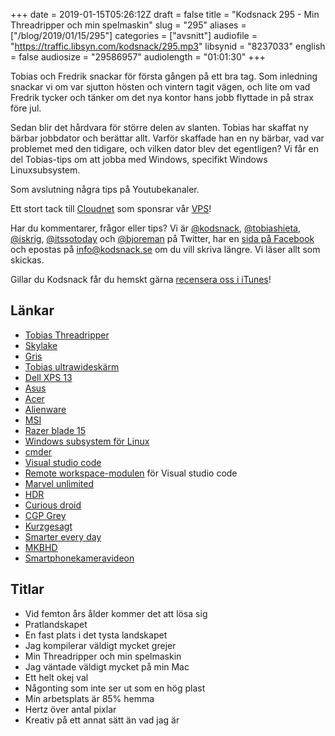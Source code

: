 +++
date = 2019-01-15T05:26:12Z
draft = false
title = "Kodsnack 295 - Min Threadripper och min spelmaskin"
slug = "295"
aliases = ["/blog/2019/01/15/295"]
categories = ["avsnitt"]
audiofile = "https://traffic.libsyn.com/kodsnack/295.mp3"
libsynid = "8237033"
english = false
audiosize = "29586957"
audiolength = "01:01:30"
+++

Tobias och Fredrik snackar för första gången på ett bra tag. Som inledning snackar vi om var sjutton hösten och vintern tagit vägen, och lite om vad Fredrik tycker och tänker om det nya kontor hans jobb flyttade in på strax före jul.

Sedan blir det hårdvara för större delen av slanten. Tobias har skaffat ny bärbar jobbdator och berättar allt. Varför skaffade han en ny bärbar, vad var problemet med den tidigare, och vilken dator blev det egentligen? Vi får en del Tobias-tips om att jobba med Windows, specifikt Windows Linuxsubsystem.

Som avslutning några tips på Youtubekanaler.

Ett stort tack till [Cloudnet](http://www.cloudnet.se) som sponsrar vår [VPS](http://en.wikipedia.org/wiki/Virtual_private_server)!

Har du kommentarer, frågor eller tips? Vi är [@kodsnack](https://www.twitter.com/kodsnack), [@tobiashieta](https://www.twitter.com/tobiashieta), [@iskrig](https://www.twitter.com/iskrig), [@itssotoday](https://twitter.com/itssotoday) och [@bjoreman](https://www.twitter.com/bjoreman) på Twitter, har en [sida på Facebook](https://www.facebook.com/kodsnack) och epostas på [info@kodsnack.se](mailto:info@kodsnack.se) om du vill skriva längre. Vi läser allt som skickas.

Gillar du Kodsnack får du hemskt gärna [recensera oss i iTunes](http://itunes.apple.com/se/podcast/kodsnack/id561631498?l=en)!

## Länkar ##
* [Tobias Threadripper](https://kodsnack.se/230/)
* [Skylake](https://en.wikipedia.org/wiki/Skylake_%28microarchitecture%29)
* [Gris](https://en.wikipedia.org/wiki/Gris_%28video_game%29)
* [Tobias ultrawideskärm](https://www.acer.com/ac/en/US/content/series/xr)
* [Dell XPS 13](https://www.dell.com/sv-se/shop/b%C3%A4rbara-dell-datorer/xps-13-b%C3%A4rbar-dator/spd/xps-13-9360-laptop)
* [Asus](https://youtu.be/DFWxNffYtos)
* [Acer](https://us-store.acer.com/laptops/gaming)
* [Alienware](https://www.dell.com/en-us/gaming/alienware)
* [MSI](https://youtu.be/uAUub6LPKBU)
* [Razer blade 15](https://www.razer.com/eu-en/gaming-laptops/razer-blade)
* [Windows subsystem för Linux](https://en.wikipedia.org/wiki/Windows_Subsystem_for_Linux)
* [cmder](http://cmder.net/)
* [Visual studio code](https://code.visualstudio.com/)
* [Remote workspace-modulen](https://github.com/mkloubert/vscode-remote-workspace) för Visual studio code
* [Marvel unlimited](https://www.marvel.com/comics/unlimited)
* [HDR](https://en.wikipedia.org/wiki/High-dynamic-range_video)
* [Curious droid](https://www.youtube.com/channel/UC726J5A0LLFRxQ0SZqr2mYQ)
* [CGP Grey](https://www.youtube.com/user/CGPGrey)
* [Kurzgesagt](https://www.youtube.com/user/Kurzgesagt)
* [Smarter every day](https://www.youtube.com/user/destinws2)
* [MKBHD](https://www.youtube.com/user/marquesbrownlee)
* [Smartphonekameravideon](https://www.youtube.com/watch?v=_5-bo8a4zU0)

## Titlar ##
* Vid femton års ålder kommer det att lösa sig
* Pratlandskapet
* En fast plats i det tysta landskapet
* Jag kompilerar väldigt mycket grejer
* Min Threadripper och min spelmaskin
* Jag väntade väldigt mycket på min Mac
* Ett helt okej val
* Någonting som inte ser ut som en hög plast
* Min arbetsplats är 85% hemma
* Hertz över antal pixlar
* Kreativ på ett annat sätt än vad jag är